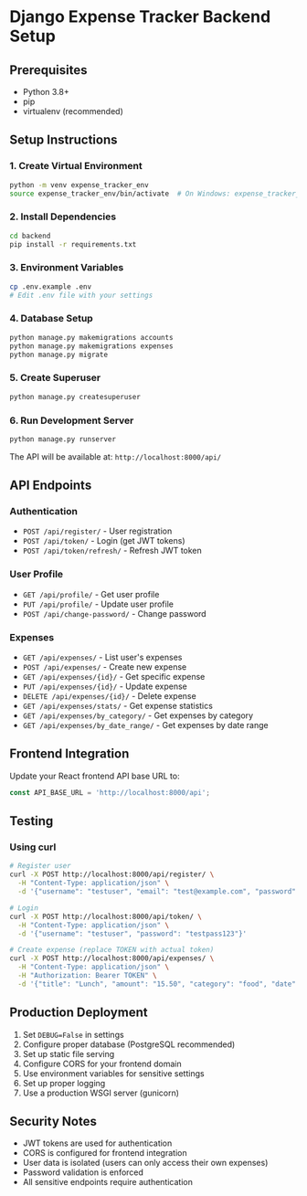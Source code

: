 # Django Expense Tracker Backend Setup

## Prerequisites
- Python 3.8+
- pip
- virtualenv (recommended)

## Setup Instructions

### 1. Create Virtual Environment
```bash
python -m venv expense_tracker_env
source expense_tracker_env/bin/activate  # On Windows: expense_tracker_env\Scripts\activate
```

### 2. Install Dependencies
```bash
cd backend
pip install -r requirements.txt
```

### 3. Environment Variables
```bash
cp .env.example .env
# Edit .env file with your settings
```

### 4. Database Setup
```bash
python manage.py makemigrations accounts
python manage.py makemigrations expenses
python manage.py migrate
```

### 5. Create Superuser
```bash
python manage.py createsuperuser
```

### 6. Run Development Server
```bash
python manage.py runserver
```

The API will be available at: `http://localhost:8000/api/`

## API Endpoints

### Authentication
- `POST /api/register/` - User registration
- `POST /api/token/` - Login (get JWT tokens)
- `POST /api/token/refresh/` - Refresh JWT token

### User Profile
- `GET /api/profile/` - Get user profile
- `PUT /api/profile/` - Update user profile
- `POST /api/change-password/` - Change password

### Expenses
- `GET /api/expenses/` - List user's expenses
- `POST /api/expenses/` - Create new expense
- `GET /api/expenses/{id}/` - Get specific expense
- `PUT /api/expenses/{id}/` - Update expense
- `DELETE /api/expenses/{id}/` - Delete expense
- `GET /api/expenses/stats/` - Get expense statistics
- `GET /api/expenses/by_category/` - Get expenses by category
- `GET /api/expenses/by_date_range/` - Get expenses by date range

## Frontend Integration

Update your React frontend API base URL to:
```javascript
const API_BASE_URL = 'http://localhost:8000/api';
```

## Testing

### Using curl
```bash
# Register user
curl -X POST http://localhost:8000/api/register/ \
  -H "Content-Type: application/json" \
  -d '{"username": "testuser", "email": "test@example.com", "password": "testpass123", "password_confirm": "testpass123"}'

# Login
curl -X POST http://localhost:8000/api/token/ \
  -H "Content-Type: application/json" \
  -d '{"username": "testuser", "password": "testpass123"}'

# Create expense (replace TOKEN with actual token)
curl -X POST http://localhost:8000/api/expenses/ \
  -H "Content-Type: application/json" \
  -H "Authorization: Bearer TOKEN" \
  -d '{"title": "Lunch", "amount": "15.50", "category": "food", "date": "2024-01-15"}'
```

## Production Deployment

1. Set `DEBUG=False` in settings
2. Configure proper database (PostgreSQL recommended)
3. Set up static file serving
4. Configure CORS for your frontend domain
5. Use environment variables for sensitive settings
6. Set up proper logging
7. Use a production WSGI server (gunicorn)

## Security Notes

- JWT tokens are used for authentication
- CORS is configured for frontend integration
- User data is isolated (users can only access their own expenses)
- Password validation is enforced
- All sensitive endpoints require authentication